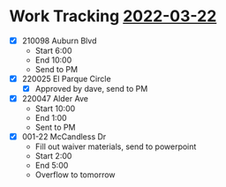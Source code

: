 # Work Tracking [2022-03-22](2022-03-22.md)
- [x] 210098 Auburn Blvd
	- Start 6:00
	- End 10:00
	- Send to PM
- [x] 220025 El Parque Circle
	- [x] Approved by dave, send to PM
- [x] 220047 Alder Ave
	- Start 10:00
	- End 1:00
	- Sent to PM
- [x] 001-22 McCandless Dr
	- Fill out waiver materials, send to powerpoint
	- Start 2:00
	- End 5:00
	- Overflow to tomorrow